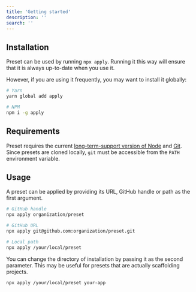 ```yaml
---
title: 'Getting started'
description: ''
search: ''
---
```


## Installation

Preset can be used by running `npx apply`. Running it this way will ensure that it is always up-to-date when you use it.

However, if you are using it frequently, you may want to install it globally:

```bash
# Yarn
yarn global add apply

# NPM
npm i -g apply
```

## Requirements

Preset requires the current [long-term-support version of Node](https://nodejs.org/en/download/) and [Git](https://git-scm.com/downloads). Since presets are cloned locally, `git` must be accessible from the `PATH` environment variable.

## Usage

A preset can be applied by providing its URL, GitHub handle or path as the first argument.

```bash
# GitHub handle
npx apply organization/preset

# GitHub URL
npx apply git@github.com:organization/preset.git

# Local path
npx apply /your/local/preset
```

You can change the directory of installation by passing it as the second parameter. This may be useful for presets that are actually scaffolding projects.

```bash
npx apply /your/local/preset your-app
```

